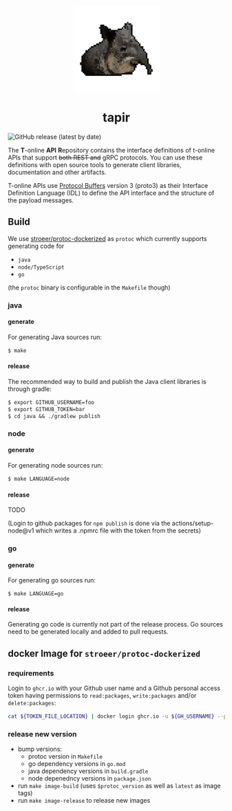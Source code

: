 <div align="center">
  <img src="doku/tapir.png" height="200" alt="tapir"/>
   <h1>tapir</h1>
</div>

![GitHub release (latest by date)](https://img.shields.io/github/v/release/stroeer/tapir?style=flat-square)

The **T**-online **API** **R**epository contains the interface definitions of t-online APIs that support ~~both REST and~~ gRPC protocols. You can use these definitions with open source tools to generate client libraries, documentation and other artifacts.

T-online APIs use [Protocol Buffers](https://github.com/google/protobuf) version 3 (proto3) as their Interface Definition Language (IDL) to define the API interface and the structure of the payload messages.

## Build

We use [stroeer/protoc-dockerized](https://github.com/orgs/stroeer/packages/container/package/protoc-dockerized) as `protoc` which currently supports generating code for

- `java`
- `node/TypeScript`
- `go`

(the `protoc` binary is configurable in the `Makefile` though)

### java

#### generate

For generating Java sources run:

```bash
$ make
```

#### release

The recommended way to build and publish the Java client libraries is through gradle:

```shell script
$ export GITHUB_USERNAME=foo
$ export GITHUB_TOKEN=bar
$ cd java && ./gradlew publish
```

### node

#### generate

For generating node sources run:

```bash
$ make LANGUAGE=node
```

#### release

TODO

(Login to github packages for `npm publish` is done via the actions/setup-node@v1 which writes a .npmrc file with the token from the secrets)

### go

#### generate

For generating go sources run:

```shell script
$ make LANGUAGE=go
```

#### release

Generating go code is currently not part of the release process. Go sources need
to be generated locally and added to pull requests.

## docker Image for `stroeer/protoc-dockerized`

### requirements

Login to `ghcr.io` with your Github user name and a Github personal access token having permissions to `read:packages`, `write:packages` and/or `delete:packages`:

```sh
cat ${TOKEN_FILE_LOCATION} | docker login ghcr.io -u ${GH_USERNAME} --password-stdin
```

### release new version

- bump versions:
  - protoc version in `Makefile`
  - go dependency versions in `go.mod`
  - java dependency versions in `build.gradle`
  - node depenedncy versions in `package.json`
- run `make image-build` (uses `$protoc_version` as well as `latest` as image tags)
- run `make image-release` to release new images
